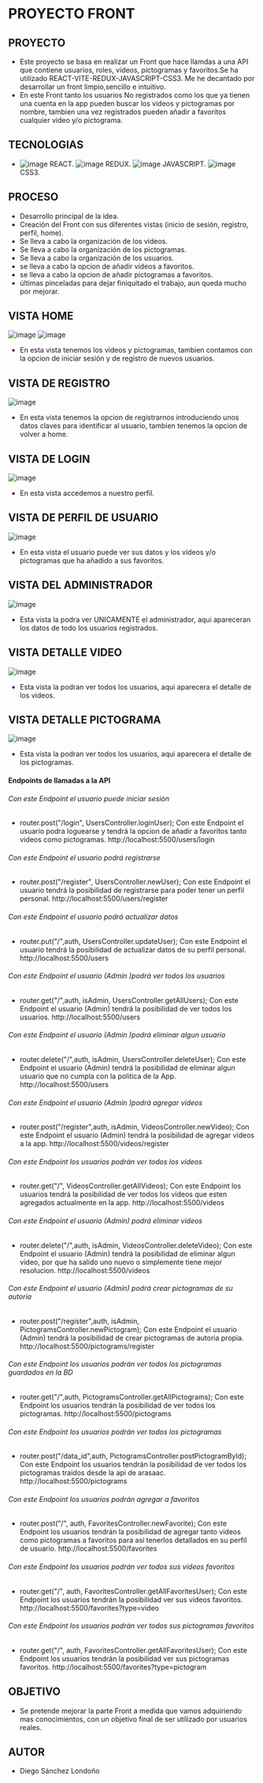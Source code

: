 # PROYECTO FRONT #

## PROYECTO ##
- Este proyecto se basa en realizar un Front que hace llamdas a una API que contiene usuarios, roles, videos, pictogramas y favoritos.Se ha utilizado REACT-VITE-REDUX-JAVASCRIPT-CSS3. Me he decantado por desarrollar un front limpio,sencillo e intuitivo.
- En este Front tanto los usuarios No registrados como los que ya tienen una cuenta en la app pueden buscar los videos y pictogramas por nombre, tambien una vez registrados pueden añadir a favoritos cualquier video y/o pictograma.

## TECNOLOGIAS ##
- ![image](https://user-images.githubusercontent.com/116036050/215578829-df32cd0c-fe39-4a66-bfa2-edd84943c4a2.png) REACT. ![image](https://user-images.githubusercontent.com/116036050/215579153-0d7e1129-8f79-4178-8e14-f29dbd3f7042.png) REDUX. ![image](https://user-images.githubusercontent.com/116036050/215579444-bde4c2cc-9483-4bec-87f8-e78133c946ae.png) JAVASCRIPT. ![image](https://user-images.githubusercontent.com/116036050/215579630-269be669-57c1-4a37-8ddf-5679d4f1990b.png) CSS3.

## PROCESO ##
- Desarrollo principal de la idea.
- Creación del Front con sus diferentes vistas (inicio de sesión, registro, perfil, home).
- Se lleva a cabo la organización de los videos.
- Se lleva a cabo la organización de los pictogramas.
- Se lleva a cabo la organización de los usuarios.
- se lleva a cabo la opcion de añadir videos a favoritos.
- se lleva a cabo la opcion de añadir pictogramas a favoritos.
- últimas pinceladas para dejar finiquitado el trabajo, aun queda mucho por mejorar.

## VISTA HOME ##
![image](https://user-images.githubusercontent.com/116036050/227289396-4947c7e2-7761-48a0-85f4-1e0e3dbe2601.png)
![image](https://user-images.githubusercontent.com/116036050/227289563-a3e9b960-d22a-40ba-81c4-2eace0cdfc83.png)

- En esta vista tenemos los videos y pictogramas, tambien contamos con la opcion de iniciar sesión y de registro de nuevos usuarios.
## VISTA DE REGISTRO ##
![image](https://user-images.githubusercontent.com/116036050/227290605-8b0e12f0-c901-470f-9633-9cbabcdc6cb4.png)

- En esta vista tenemos la opcion de registrarnos introduciendo unos datos claves para identificar al usuario, tambien tenemos la opcion de volver a home.
## VISTA DE LOGIN ##
![image](https://user-images.githubusercontent.com/116036050/227289816-cb63479e-f035-47be-a7a2-a88ac93558e4.png)

- En esta vista accedemos a nuestro perfil.
## VISTA DE PERFIL DE USUARIO ##
![image](https://user-images.githubusercontent.com/116036050/227710584-c0f88c6e-eab2-4503-9b00-1a0418a5094f.png)

- En esta vista el usuario puede ver sus datos y los videos y/o pictogramas que ha añadido a sus favoritos.
## VISTA DEL ADMINISTRADOR ##
![image](https://user-images.githubusercontent.com/116036050/227710516-3bcd16bc-5369-4dca-84aa-f5d62ebc1e91.png)

- Esta vista la podra ver UNICAMENTE el administrador, aqui apareceran los datos de todo los usuarios registrados.
## VISTA DETALLE VIDEO ##
![image](https://user-images.githubusercontent.com/116036050/227293548-9dc2f845-331d-4410-ad59-d1de6c3a3b8a.png)

- Esta vista la podran ver todos los usuarios, aqui aparecera el detalle de los videos.
## VISTA DETALLE PICTOGRAMA ##
![image](https://user-images.githubusercontent.com/116036050/227294172-cc0d5da7-19e8-445c-977e-7df030129412.png)

- Esta vista la podran ver todos los usuarios, aqui aparecera el detalle de los pictogramas.


#### Endpoints de llamadas a la API ####

###### Con este Endpoint el usuario puede iniciar sesión ######
- router.post("/login", UsersController.loginUser); Con este Endpoint el usuario podra loguearse y tendrá la opcion de añadir a favoritos tanto videos como pictogramas.
http://localhost:5500/users/login

###### Con este Endpoint el usuario podrá registrarse ######
- router.post("/register", UsersController.newUser); Con este Endpoint el usuario tendrá la posibilidad de registrarse para poder tener un perfil personal.
http://localhost:5500/users/register

###### Con este Endpoint el usuario podrá actualizar datos ######
- router.put("/",auth, UsersController.updateUser); Con este Endpoint el usuario tendrá la posibilidad de actualizar datos de su perfil personal.
http://localhost:5500/users

###### Con este Endpoint el usuario (Admin )podrá ver todos los usuarios ######
- router.get("/",auth, isAdmin, UsersController.getAllUsers); Con este Endpoint el usuario (Admin) tendrá la posibilidad de ver todos los usuarios.
http://localhost:5500/users

###### Con este Endpoint el usuario (Admin )podrá eliminar algun usuario ######
- router.delete("/",auth, isAdmin, UsersController.deleteUser); Con este Endpoint el usuario (Admin) tendrá la posibilidad de eliminar algun usuario que no cumpla con la politica de la App.
http://localhost:5500/users

###### Con este Endpoint el usuario (Admin )podrá agregar videos ######
- router.post("/register",auth, isAdmin, VideosController.newVideo);  Con este Endpoint el usuario (Admin) tendrá la posibilidad de agregar videos a la app.
http://localhost:5500/videos/register

###### Con este Endpoint los usuarios podrán ver todos los videos ######
- router.get("/", VideosController.getAllVideos); Con este Endpoint los usuarios tendrá la posibilidad de ver todos los videos que esten agregados actualmente en la app.
http://localhost:5500/videos

###### Con este Endpoint el usuario (Admin) podrá eliminar videos ######
- router.delete("/",auth, isAdmin, VideosController.deleteVideo); Con este Endpoint el usuario (Admin) tendrá la posibilidad de eliminar algun video, por que ha salido uno nuevo o simplemente tiene mejor resolucion.
http://localhost:5500/videos

###### Con este Endpoint el usuario (Admin) podrá crear pictogramas de su autoria ######
- router.post("/register",auth, isAdmin, PictogramsController.newPictogram);  Con este Endpoint el usuario (Admin) tendrá la posibilidad de crear pictogramas de autoria propia.
http://localhost:5500/pictograms/register

###### Con este Endpoint los usuarios podrán ver todos los pictogramas guardados en la BD ######
- router.get("/",auth, PictogramsController.getAllPictograms);  Con este Endpoint los usuarios tendrán la posibilidad de ver todos los pictogramas.
http://localhost:5500/pictograms

###### Con este Endpoint los usuarios podrán ver todos los pictogramas ######
- router.post("/data_id",auth, PictogramsController.postPictogramById);  Con este Endpoint los usuarios tendrán la posibilidad de ver todos los pictogramas traidos desde la api de arasaac.
http://localhost:5500/pictograms

###### Con este Endpoint los usuarios podrán agregar a favoritos ######
- router.post("/", auth, FavoritesController.newFavorite);  Con este Endpoint los usuarios tendrán la posibilidad de agregar tanto videos como pictogramas a favoritos para asi tenerlos detallados en su perfil de usuario.
http://localhost:5500/favorites

###### Con este Endpoint los usuarios podrán ver todos sus videos favoritos ######
- router.get("/", auth, FavoritesController.getAllFavoritesUser);  Con este Endpoint los usuarios tendrán la posibilidad ver sus videos favoritos.
http://localhost:5500/favorites?type=video

###### Con este Endpoint los usuarios podrán ver todos sus pictogramas favoritos ######
- router.get("/", auth, FavoritesController.getAllFavoritesUser);  Con este Endpoint los usuarios tendrán la posibilidad ver sus pictogramas favoritos.
http://localhost:5500/favorites?type=pictogram


## OBJETIVO ##
- Se pretende mejorar la parte Front a medida que vamos adquiriendo mas conocimientos, con un objetivo final de ser utilizado por usuarios reales.

## AUTOR ##
- Diego Sánchez Londoño 
